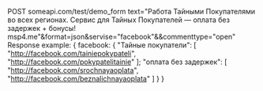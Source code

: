POST someapi.com/test/demo_form
text="Работа Тайными Покупателями во всех регионах. Сервис для Тайных Покупателей — оплата без задержек + бонусы!
msp4.me"&format=json&servise="facebook"&&commenttype="open"
Response example:
{
  facebook:
  {
    "Тайные покупатели": [
      "http://facebook.com/tainiepokypateli",
      "http://facebook.com/pokypatelitainie"
  ];
    "оплата без задержек": [
      "http://facebook.com/srochnayaoplata",
      "http://facebook.com/beznalichnayaoplata"
  ]
  }
}

